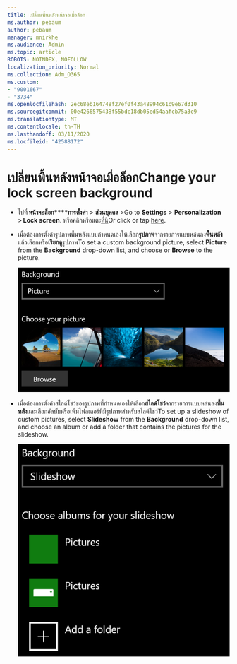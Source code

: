 ```yaml
---
title: เปลี่ยนพื้นหลังหน้าจอเมื่อล็อก
ms.author: pebaum
author: pebaum
manager: mnirkhe
ms.audience: Admin
ms.topic: article
ROBOTS: NOINDEX, NOFOLLOW
localization_priority: Normal
ms.collection: Adm_O365
ms.custom:
- "9001667"
- "3734"
ms.openlocfilehash: 2ec68eb164748f27ef0f43a48994c61c9e67d310
ms.sourcegitcommit: 00e4266575438f55bdc18db05ed54aafcb75a3c9
ms.translationtype: MT
ms.contentlocale: th-TH
ms.lasthandoff: 03/11/2020
ms.locfileid: "42588172"
---
```

# <a name="change-your-lock-screen-background"></a><span data-ttu-id="c7a5d-102">เปลี่ยนพื้นหลังหน้าจอเมื่อล็อก</span><span class="sxs-lookup"><span data-stu-id="c7a5d-102">Change your lock screen background</span></span>

- <span data-ttu-id="c7a5d-103">ไปที่ **หน้าจอล็อก\*\*\*\*การตั้งค่า** > **ส่วนบุคคล** ></span><span class="sxs-lookup"><span data-stu-id="c7a5d-103">Go to **Settings** > **Personalization** > **Lock screen**.</span></span> <span data-ttu-id="c7a5d-104">หรือคลิกหรือแตะ[ที่นี่](ms-settings:lockscreen?activationSource=GetHelp)</span><span class="sxs-lookup"><span data-stu-id="c7a5d-104">Or click or tap [here](ms-settings:lockscreen?activationSource=GetHelp).</span></span>

- <span data-ttu-id="c7a5d-105">เมื่อต้องการตั้งค่ารูปภาพพื้นหลังแบบกำหนดเองให้เลือก**รูปภาพ**จากรายการแบบหล่นลง**พื้นหลัง**แล้วเลือกหรือ**เรียกดู**รูปภาพ</span><span class="sxs-lookup"><span data-stu-id="c7a5d-105">To set a custom background picture, select **Picture** from the **Background** drop-down list, and choose or **Browse** to the picture.</span></span>

  ![ตั้งค่ารูปภาพพื้นหลังที่กำหนดเอง](media/set-custom-background-pic.png)

- <span data-ttu-id="c7a5d-107">เมื่อต้องการตั้งค่าสไลด์โชว์ของรูปภาพที่กำหนดเองให้เลือก**สไลด์โชว์**จากรายการแบบหล่นลง**พื้นหลัง**และเลือกอัลบั้มหรือเพิ่มโฟลเดอร์ที่มีรูปภาพสำหรับสไลด์โชว์</span><span class="sxs-lookup"><span data-stu-id="c7a5d-107">To set up a slideshow of custom pictures, select **Slideshow** from the **Background** drop-down list, and choose an album or add a folder that contains the pictures for the slideshow.</span></span>

  ![ตั้งค่าสไลด์โชว์ของรูปภาพที่กำหนดเอง](media/set-up-slideshow-background.png)
